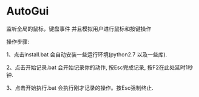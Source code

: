 # AutoGui
监听全局的鼠标，键盘事件 并且模拟用户进行鼠标和按键操作

操作步骤:

1、点击install.bat 会自动安装一些运行环境(python2.7 以及一些库).

2、点击开始记录.bat 会开始记录你的动作, 按Esc完成记录, 按F2在此处延时1秒钟.

3、点击开始执行.bat 会执行刚才记录的操作。按Esc强制终止.
